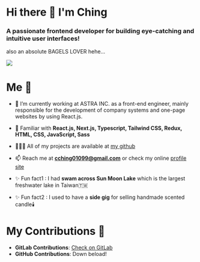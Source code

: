 <h1 align="left">Hi there 👋 I'm Ching </h1> 
<h3 align="left">A passionate frontend developer for building eye-catching and intuitive user interfaces! </h3>
<p align="left">also an absolute BAGELS LOVER hehe... </p>

![](bagel-bagel-net.gif)

# Me 🥯

- 🔭 I’m currently working at ASTRA INC. as a front-end engineer, mainly responsible for the development of company systems and one-page websites by using React.js.

- 🌱 Familiar with  **React.js, Next.js, Typescript, Tailwind CSS, Redux, HTML, CSS, JavaScript, Sass**

- 👩🏻‍💻 All of my projects are available at [my github](https://github.com/cching01099?tab=repositories)

- 📫 Reach me at **cching01099@gmail.com** or check my online [profile site](https://cching01099.github.io/myportfolio/#en)

- ✨ Fun fact1 : I had  **swam across Sun Moon Lake** which is the largest freshwater lake in Taiwan🇹🇼
- ✨ Fun fact2 : I used to have a **side gig** for selling handmade scented candle🕯️


# My Contributions 🚀
- **GitLab Contributions**: [Check on GitLab](https://gitlab.com/cching01099)
- **GitHub Contributions**: Down beload!
